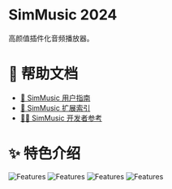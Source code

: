 # SimMusic 2024
高颜值插件化音频播放器。

# 🔗 帮助文档
- <a href="https://github.com/Simsv-Software/SimMusic2024/wiki/SimMusic-%E7%94%A8%E6%88%B7%E6%8C%87%E5%8D%97">📄 SimMusic 用户指南</a>
- <a href="https://github.com/Simsv-Software/SimMusic2024/wiki/SimMusic-扩展索引">🧩 SimMusic 扩展索引</a>
- <a href="https://github.com/Simsv-Software/SimMusic2024/wiki/SimMusic-%E5%BC%80%E5%8F%91%E8%80%85%E5%8F%82%E8%80%83">🧑‍💻 SimMusic 开发者参考</a>

# ✨ 特色介绍
![Features](https://github.com/user-attachments/assets/2285413f-51d9-406f-a473-65eab79fa794)
![Features](https://github.com/user-attachments/assets/57a55928-ced3-482d-bb02-6a5fd5eb3698)
![Features](https://github.com/user-attachments/assets/b5ea101e-07f9-464c-aff3-c677ecdf1a69)
![Features](https://github.com/user-attachments/assets/5066b893-9884-4ba8-9a38-20abe568d61d)

